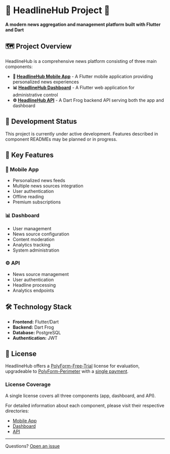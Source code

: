 # 📰 HeadlineHub Project 📰

**A modern news aggregation and management platform built with Flutter and Dart**

## 🗺️ Project Overview

HeadlineHub is a comprehensive news platform consisting of three main components:

* **📱 [HeadlineHub Mobile App](./apps/headlinehub_app)** - A Flutter mobile application providing personalized news experiences
* **📊 [HeadlineHub Dashboard](./apps/headlinehub_dashboard)** - A Flutter web application for administrative control
* **⚙️ [HeadlineHub API](./apps/headlinehub_api)** - A Dart Frog backend API serving both the app and dashboard

## 🚧 Development Status

This project is currently under active development. Features described in component READMEs may be planned or in progress.

## 🔑 Key Features

### 📱 Mobile App
* Personalized news feeds
* Multiple news sources integration
* User authentication
* Offline reading
* Premium subscriptions

### 📊 Dashboard
* User management
* News source configuration
* Content moderation
* Analytics tracking
* System administration

### ⚙️ API
* News source management
* User authentication
* Headline processing
* Analytics endpoints

## 🛠️ Technology Stack

* **Frontend:** Flutter/Dart
* **Backend:** Dart Frog
* **Database:** PostgreSQL
* **Authentication:** JWT

## 📝 License

HeadlineHub offers a [PolyForm-Free-Trial](https://polyformproject.org/licenses/free-trial/1.0.0/) license for evaluation, upgradeable to [PolyForm-Perimeter](https://polyformproject.org/licenses/perimeter/1.0.1/) with a [single payment](https://polar.sh/headlinehub/).

### License Coverage
A single license covers all three components (app, dashboard, and API).

For detailed information about each component, please visit their respective directories:
* [Mobile App](./apps/headlinehub_app)
* [Dashboard](./apps/headlinehub_dashboard)
* [API](./apps/headlinehub_api)

---
Questions? [Open an issue](https://github.com/fulleni/headlinehub)